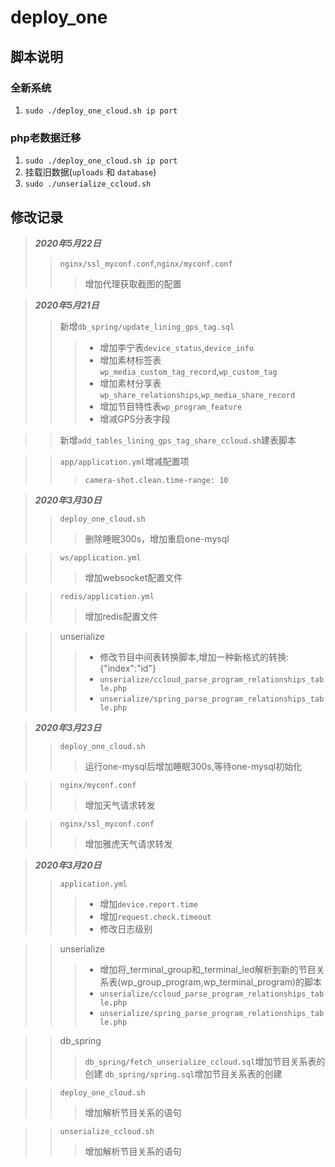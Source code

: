 # deploy_one
## 脚本说明
### 全新系统
1. `sudo ./deploy_one_cloud.sh ip port`
### php老数据迁移
1. `sudo ./deploy_one_cloud.sh ip port`
2. 挂载旧数据(`uploads` 和 `database`)
3. `sudo ./unserialize_ccloud.sh`

## 修改记录
> ***2020年5月22日***
>> `nginx/ssl_myconf.conf`,`nginx/myconf.conf`
>>> 增加代理获取截图的配置

> ***2020年5月21日***
>> 新增`db_spring/update_lining_gps_tag.sql`
>>> - 增加李宁表`device_status`,`device_info`
>>> - 增加素材标签表`wp_media_custom_tag_record`,`wp_custom_tag`
>>> - 增加素材分享表`wp_share_relationships`,`wp_media_share_record`
>>> - 增加节目特性表`wp_program_feature`
>>> - 增减GPS分表字段

>> 新增`add_tables_lining_gps_tag_share_ccloud.sh`建表脚本

>> `app/application.yml`增减配置项
>>> `camera-shot.clean.time-range: 10`

> ***2020年3月30日***
>> `deploy_one_cloud.sh`
>>> 删除睡眠300s，增加重启one-mysql

>> `ws/application.yml`
>>> 增加websocket配置文件

>> `redis/application.yml`
>>> 增加redis配置文件 

>> unserialize
>>> - 修改节目中间表转换脚本,增加一种新格式的转换: {"index":"id"}
>>> - `unserialize/ccloud_parse_program_relationships_table.php`
>>> - `unserialize/spring_parse_program_relationships_table.php`




> ***2020年3月23日***
>> `deploy_one_cloud.sh`
>>> 运行one-mysql后增加睡眠300s,等待one-mysql初始化

>> `nginx/myconf.conf`
>>> 增加天气请求转发

>> `nginx/ssl_myconf.conf`
>>> 增加雅虎天气请求转发

> ***2020年3月20日***
>> `application.yml`
>>> - 增加`device.report.time`
>>> - 增加`request.check.timeout`
>>> - 修改日志级别

>> unserialize
>>> - 增加将_terminal_group和_terminal_led解析到新的节目关系表(wp_group_program,wp_terminal_program)的脚本
>>> - `unserialize/ccloud_parse_program_relationships_table.php`
>>> - `unserialize/spring_parse_program_relationships_table.php`

>> db_spring
>>> `db_spring/fetch_unserialize_ccloud.sql`增加节目关系表的创建
>>> `db_spring/spring.sql`增加节目关系表的创建

>> `deploy_one_cloud.sh`
>>> 增加解析节目关系的语句

>> `unserialize_ccloud.sh`
>>> 增加解析节目关系的语句
